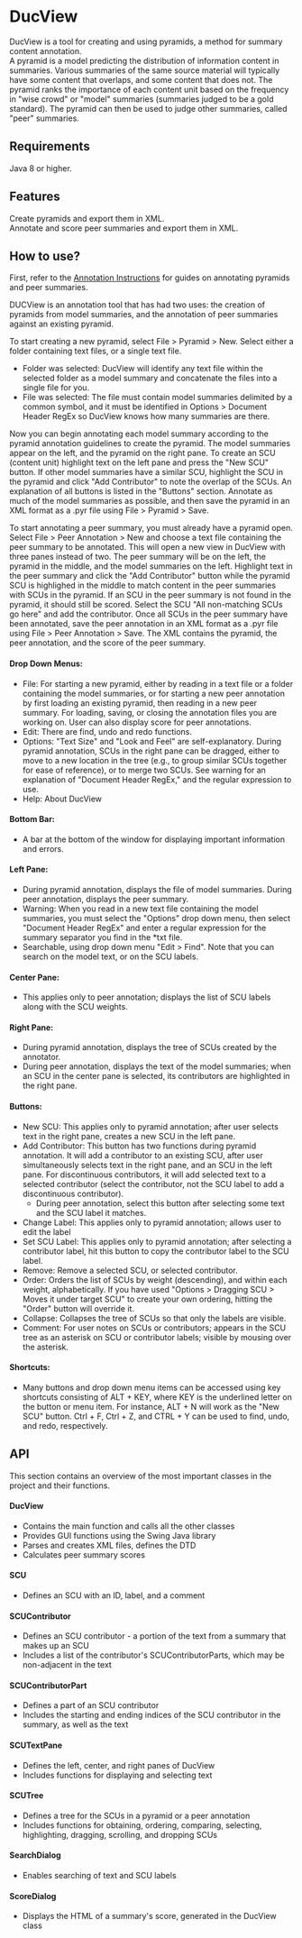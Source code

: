 # DucView
DucView is a tool for creating and using pyramids, a method for summary content annotation. <br />
A pyramid is a model predicting the distribution of information content in summaries. Various summaries of the
same source material will typically have some content that overlaps, and some content that does not. The pyramid
ranks the importance of each content unit based on the frequency in "wise crowd" or "model" summaries (summaries judged to
be a gold standard). The pyramid can then be used to judge other summaries, called "peer" summaries.

## Requirements
Java 8 or higher.

## Features
Create pyramids and export them in XML. <br />
Annotate and score peer summaries and export them in XML.

## How to use?
First, refer to the [Annotation Instructions](http://personal.psu.edu/rjp49/DUC2006/2006-pyramid-guidelines.html)
for guides on annotating pyramids and peer summaries.<br />

DUCView is an annotation tool that has had two uses: the creation of pyramids from model summaries, and the annotation of peer summaries against an existing pyramid.

To start creating a new pyramid, select File > Pyramid > New. Select either a folder containing text files, or a single text file.
- Folder was selected: DucView will identify any text file within the selected folder as a model summary and concatenate the files into a single file for you.
- File was selected: The file must contain model summaries delimited by a common symbol, and it must be identified in Options > Document Header RegEx so DucView knows how many summaries are there.


Now you can begin annotating each model summary according to the pyramid annotation guidelines to create the pyramid.
The model summaries appear on the left, and the pyramid on the right pane.
To create an SCU (content unit) highlight text on the left pane and press the "New SCU" button.
If other model summaries have a similar SCU, highlight the SCU in the pyramid and click "Add Contributor" to note the overlap of the SCUs.
An explanation of all buttons is listed in the "Buttons" section.
Annotate as much of the model summaries as possible, and then save the pyramid in an XML format as a .pyr file using File > Pyramid > Save. <br />

To start annotating a peer summary, you must already have a pyramid open. Select File > Peer Annotation > New and
choose a text file containing the peer summary to be annotated. This will open a new view in DucView with three panes instead of two.
The peer summary will be on the left, the pyramid in the middle, and the model summaries on the left.
Highlight text in the peer summary and click the "Add Contributor" button while the pyramid SCU is highlighed in the middle
to match content in the peer summaries with SCUs in the pyramid. If an SCU in the peer summary is not found in the pyramid,
it should still be scored. Select the SCU "All non-matching SCUs go here" and add the contributor.
Once all SCUs in the peer summary have been annotated, save the peer annotation in an XML format as a .pyr file using File > Peer Annotation > Save.
The XML contains the pyramid, the peer annotation, and the score of the peer summary.




#### Drop Down Menus:
- File: For starting a new pyramid, either by reading in a text file or a folder containing the model summaries, or for starting a new peer annotation by first loading an existing pyramid, then reading in a new peer summary. For loading, saving, or closing the annotation files you are working on. User can also display score for peer annotations.
- Edit: There are find, undo and redo functions.
- Options: "Text Size" and "Look and Feel" are self-explanatory. During pyramid annotation, SCUs in the right pane can be dragged, either to move to a new location in the tree (e.g., to group similar SCUs together for ease of reference), or to merge two SCUs. See warning for an explanation of "Document Header RegEx," and the regular expression to use.
- Help: About DucView
#### Bottom Bar:
- A bar at the bottom of the window for displaying important information and errors.
#### Left Pane:
- During pyramid annotation, displays the file of model summaries. During peer annotation, displays the peer summary.
- Warning: When you read in a new text file containing the model summaries, you must select the "Options" drop down menu, then select "Document Header RegEx" and enter a regular expression for the summary separator you find in the *txt file.
- Searchable, using drop down menu "Edit > Find". Note that you can search on the model text, or on the SCU labels.
#### Center Pane:
- This applies only to peer annotation; displays the list of SCU labels along with the SCU weights.
#### Right Pane:
- During pyramid annotation, displays the tree of SCUs created by the annotator.
- During peer annotation, displays the text of the model summaries; when an SCU in the center pane is selected, its contributors are highlighted in the right pane.
#### Buttons:
- New SCU: This applies only to pyramid annotation; after user selects text in the right pane, creates a new SCU in the left pane.
- Add Contributor: This button has two functions during pyramid annotation. It will add a contributor to an existing SCU, after user simultaneously selects text in the right pane, and an SCU in the left pane. For discontinuous contributors, it will add selected text to a selected contributor (select the contributor, not the SCU label to add a discontinuous contributor).
  - During peer annotation, select this button after selecting some text and the SCU label it matches.
- Change Label: This applies only to pyramid annotation; allows user to edit the label
- Set SCU Label: This applies only to pyramid annotation; after selecting a contributor label, hit this button to copy the contributor label to the SCU label.
- Remove: Remove a selected SCU, or selected contributor.
- Order: Orders the list of SCUs by weight (descending), and within each weight, alphabetically. If you have used "Options > Dragging SCU > Moves it under target SCU" to create your own ordering, hitting the "Order" button will override it.
- Collapse: Collapses the tree of SCUs so that only the labels are visible.
- Comment: For user notes on SCUs or contributors; appears in the SCU tree as an asterisk on SCU or contributor labels; visible by mousing over the asterisk.
#### Shortcuts:
- Many buttons and drop down menu items can be accessed using key shortcuts consisting of ALT + KEY, where KEY is the underlined letter on the button or menu item. For instance, ALT + N will work as the "New SCU" button. Ctrl + F, Ctrl + Z, and CTRL + Y can be used to find, undo, and redo, respectively.

## API
This section contains an overview of the most important classes in the project and their functions. <br />

#### DucView
- Contains the main function and calls all the other classes
- Provides GUI functions using the Swing Java library
- Parses and creates XML files, defines the DTD
- Calculates peer summary scores
#### SCU
- Defines an SCU with an ID, label, and a comment
#### SCUContributor
- Defines an SCU contributor - a portion of the text from a summary that makes up an SCU
- Includes a list of the contributor's SCUContributorParts, which may be non-adjacent in the text
#### SCUContributorPart
- Defines a part of an SCU contributor
- Includes the starting and ending indices of the SCU contributor in the summary, as well as the text
#### SCUTextPane
- Defines the left, center, and right panes of DucView
- Includes functions for displaying and selecting text
#### SCUTree
- Defines a tree for the SCUs in a pyramid or a peer annotation
- Includes functions for obtaining, ordering, comparing, selecting, highlighting, dragging, scrolling, and dropping SCUs
#### SearchDialog
- Enables searching of text and SCU labels
#### ScoreDialog
- Displays the HTML of a summary's score, generated in the DucView class
